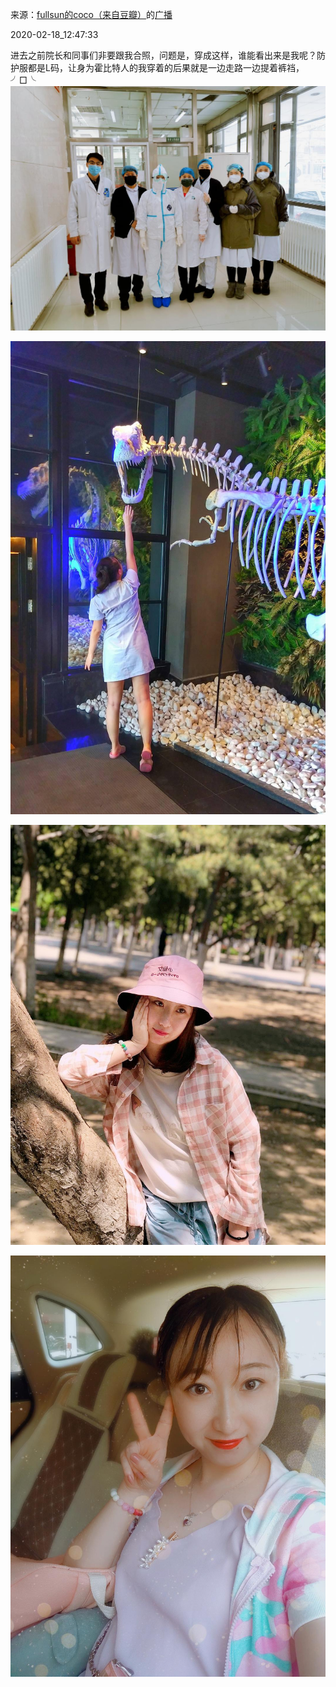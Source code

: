 来源：[fullsun的coco（来自豆瓣）](https://www.douban.com/people/211125406/)的[广播](https://www.douban.com/people/211125406/status/2818606304/)


2020-02-18_12:47:33


进去之前院长和同事们非要跟我合照，问题是，穿成这样，谁能看出来是我呢？防护服都是L码，让身为霍比特人的我穿着的后果就是一边走路一边提着裤裆，╯□╰
![](./pic/2020-02-18_12:47:33-fullsun的coco的广播1.jpg)  

![](./pic/2020-02-18_12:47:33-fullsun的coco的广播2.jpg)  

![](./pic/2020-02-18_12:47:33-fullsun的coco的广播3.jpg)  

![](./pic/2020-02-18_12:47:33-fullsun的coco的广播4.jpg)  

